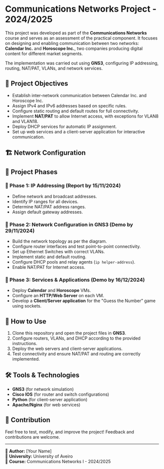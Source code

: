 # Communications Networks Project - 2024/2025  

This project was developed as part of the **Communications Networks** course and serves as an assessment of the practical component. It focuses on designing and enabling communication between two networks: **Calendar Inc.** and **Horoscope Inc.**, two companies producing digital content for different market segments.  

The implementation was carried out using **GNS3**, configuring IP addressing, routing, NAT/PAT, VLANs, and network services.  

## 📌 Project Objectives  

- Establish inter-network communication between Calendar Inc. and Horoscope Inc.  
- Assign IPv4 and IPv6 addresses based on specific rules.  
- Configure static routing and default routes for full connectivity.  
- Implement **NAT/PAT** to allow Internet access, with exceptions for VLAN8 and VLAN18.  
- Deploy DHCP services for automatic IP assignment.  
- Set up web services and a client-server application for interactive communication.  

## 🏗️ Network Configuration  

## 🚀 Project Phases  

### **📍 Phase 1: IP Addressing (Report by 15/11/2024)**  
- Define network and broadcast addresses.  
- Identify IP ranges for all devices.  
- Determine NAT/PAT address ranges.  
- Assign default gateway addresses.  

### **📍 Phase 2: Network Configuration in GNS3 (Demo by 29/11/2024)**  
- Build the network topology as per the diagram.  
- Configure router interfaces and test point-to-point connectivity.  
- Set up Ethernet Switches with correct VLANs.  
- Implement static and default routing.  
- Configure DHCP pools and relay agents (`ip helper-address`).  
- Enable NAT/PAT for Internet access.  

### **📍 Phase 3: Services & Applications (Demo by 16/12/2024)**  
- Deploy **Calendar** and **Horoscope** VMs.  
- Configure an **HTTP/Web Server** on each VM.  
- Develop a **Client/Server application** for the "Guess the Number" game using sockets.  

## 📂 How to Use  

1. Clone this repository and open the project files in **GNS3**.  
2. Configure routers, VLANs, and DHCP according to the provided instructions.  
3. Deploy the web servers and client-server applications.  
4. Test connectivity and ensure NAT/PAT and routing are correctly implemented.  

## 🛠️ Tools & Technologies  

- **GNS3** (for network simulation)  
- **Cisco IOS** (for router and switch configurations)  
- **Python** (for client-server application)  
- **Apache/Nginx** (for web services)  

## 🤝 Contribution  

Feel free to test, modify, and improve the project! Feedback and contributions are welcome.  

---

📌 **Author:** [Your Name]  
📌 **University:** University of Aveiro  
📌 **Course:** Communications Networks I - 2024/2025  
